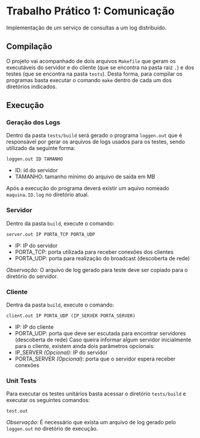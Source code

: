 
# Trabalho Prático 1: Comunicação #

Implementação de um serviço de consultas a um log distribuído.

## Compilação ##

O projeto vai acompanhado de dois arquivos `Makefile` que geram os executáveis
do servidor e do cliente (que se encontra na pasta raiz `.`) e dos testes (que se
encontra na pasta `tests`). Desta forma, para compilar os programas basta executar
o comando `make` dentro de cada um dos diretórios indicados.

## Execução ##

### Geração dos Logs ###

Dentro da pasta `tests/build` será gerado o programa `loggen.out` que é responsável
por gerar os arquivos de logs usados para os testes, sendo utilizado da seguinte
forma:
```
loggen.out ID TAMANHO
```
* ID: id do servidor
* TAMANHO: tamanho mínimo do arquivo de saída em MB

Após a execução do programa deverá existir um aquivo nomeado `maquina.ID.log` no
diretório atual.

### Servidor ###

Dentro da pasta `build`, execute o comando:
```
server.out IP PORTA_TCP PORTA_UDP
```
* IP: IP do servidor
* PORTA_TCP: porta utilizada para receber conexões dos clientes
* PORTA_UDP: porta para realização do broadcast (descoberta de rede)

*Observação:* O arquivo de log gerado para teste deve ser copiado para o diretório
do servidor.

### Cliente ###

Dentra da pasta `build`, execute o comando:
```
client.out IP PORTA_UDP (IP_SERVER PORTA_SERVER)
```
* IP: IP do cliente
* PORTA_UDP: porta que deve ser escutada para encontrar servidores (descoberta de rede)
Caso queira informar algum servidor inicialmente para o cliente, existem ainda dois
parâmetros opcionais:
* IP_SERVER _(Opcional)_: IP do servidor
* PORTA_SERVER _(Opcional)_: porta que o servidor espera receber conexões

### Unit Tests ###

Para executar os testes unitários basta acessar o diretório `tests/build` e executar
os seguintes comandos:
```
test.out
```
*Observação:* É necessário que exista um arquivo de log gerado pelo `loggen.out` no
diretório de execução.
